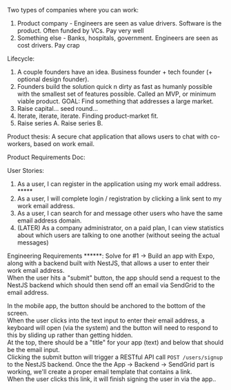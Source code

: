 Two types of companies where you can work:

1. Product company - Engineers are seen as value drivers.  Software is the product.  Often funded by VCs.  Pay very well
2. Something else - Banks, hospitals, government.  Engineers are seen as cost drivers.  Pay crap


Lifecycle:

1. A couple founders have an idea.  Business founder + tech founder (+ optional design founder).
2. Founders build the solution quick n dirty as fast as humanly possible with the smallest set of features possible.  Called an MVP, or minimum viable product.  GOAL: Find something that addresses a large market.
3. Raise capital... seed round...
4. Iterate, iterate, iterate.  Finding product-market fit.
5. Raise series A.  Raise series B.

Product thesis: A secure chat application that allows users to chat with co-workers, based on work email.  

Product Requirements Doc:

User Stories:
1. As a user, I can register in the application using my work email address. *****
2. As a user, I will complete login / registration by clicking a link sent to my work email address.
3. As a user, I can search for and message other users who have the same email address domain.
4. (LATER) As a company administrator, on a paid plan, I can view statistics about which users are talking to one another (without seeing the actual messages)

Engineering Requirements ******:
Solve for #1 -> 
Build an app with Expo, along with a backend built with NestJS, that allows a user to enter their work email address.  
When the user hits a "submit" button, the app should send a request to the NestJS backend which should then send off an email via 
SendGrid to the email address.  

In the mobile app, the button should be anchored to the bottom of the screen.  
When the user clicks into the text input to enter their email address, a keyboard will open (via the system) and the button will need to respond to this by sliding up rather than getting hidden.  
At the top, there should be a "title" for your app (text) and below that should be the email input.  
Clicking the submit button will trigger a RESTful API call `POST /users/signup` to the NestJS backend.
Once the the App -> Backend -> SendGrid part is working, we'll create a proper email template that contains a link.  
When the user clicks this link, it will finish signing the user in via the app..

